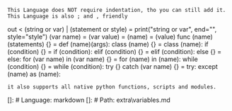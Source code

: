 ``` This Language does NOT require indentation, tho you can still add it. ```
``` This Language is also ; and , friendly ```

out < (string or var) | (statement or style)  = print("string or var", end="", style="style")
(var name) = (var value)  = (name) = (value)
func (name)(statements) {}  = def (name)(args):
class (name) {} = class (name):
if (condition) {} = if (condition):
elif (condition) {} = elif (condition):
else {} = else:
for (var name) in (var name) {} = for (name) in (name):
while (condition) {} = while (condition):
try {} catch (var name) {} = try:
except (name) as (name):

`` it also supports all native python functions, scripts and modules. ``

[]: # Language: markdown
[]: # Path: extra\variables.md